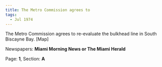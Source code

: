 ```yaml
---  
title: The Metro Commission agrees to  
tags:  
  - Jul 1974  
---  
```

  
The Metro Commission agrees to re-evaluate the bulkhead line in South Biscayne Bay. [Map]  
  
Newspapers: **Miami Morning News or The Miami Herald**  
  
Page: **1**, Section: **A** 
